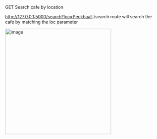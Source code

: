 GET Search cafe by location

http://127.0.0.1:5000/search?loc=Peckhaall
/search route will search the cafe by matching the loc parameter

<img width="342" alt="image" src="https://github.com/Prashanna-Raj-Pandit/REST-API-demo-project/assets/108394628/39a2a38b-b53f-4092-8022-7a93c17dd01c">

